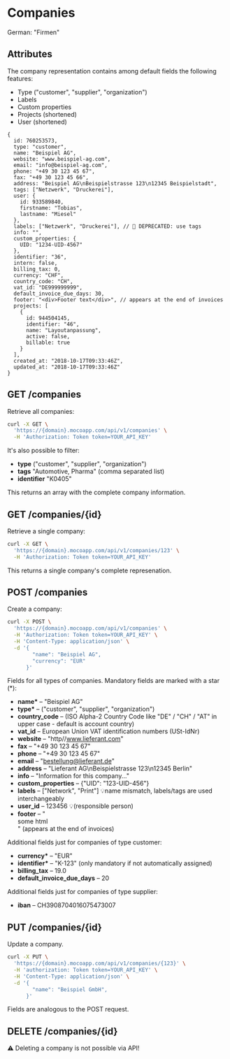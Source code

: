 # Companies

German: "Firmen"

## Attributes

The company representation contains among default fields the following features:

- Type ("customer", "supplier", "organization")
- Labels
- Custom properties
- Projects (shortened)
- User (shortened)

```json5
{
  id: 760253573,
  type: "customer",
  name: "Beispiel AG",
  website: "www.beispiel-ag.com",
  email: "info@beispiel-ag.com",
  phone: "+49 30 123 45 67",
  fax: "+49 30 123 45 66",
  address: "Beispiel AG\nBeispielstrasse 123\n12345 Beispielstadt",
  tags: ["Netzwerk", "Druckerei"],
  user: {
    id: 933589840,
    firstname: "Tobias",
    lastname: "Miesel"
  },
  labels: ["Netzwerk", "Druckerei"], // 🚧 DEPRECATED: use tags
  info: "",
  custom_properties: {
    UID: "1234-UID-4567"
  },
  identifier: "36",
  intern: false,
  billing_tax: 0,
  currency: "CHF",
  country_code: "CH",
  vat_id: "DE999999999",
  default_invoice_due_days: 30,
  footer: "<div>Footer text</div>", // appears at the end of invoices
  projects: [
    {
      id: 944504145,
      identifier: "46",
      name: "Layoutanpassung",
      active: false,
      billable: true
    }
  ],
  created_at: "2018-10-17T09:33:46Z",
  updated_at: "2018-10-17T09:33:46Z"
}
```

## GET /companies

Retrieve all companies:

```bash
curl -X GET \
  'https://{domain}.mocoapp.com/api/v1/companies' \
  -H 'Authorization: Token token=YOUR_API_KEY'
```

It's also possible to filter:

- **type** ("customer", "supplier", "organization")
- **tags** "Automotive, Pharma" (comma separated list)
- **identifier** "K0405"

This returns an array with the complete company information.

## GET /companies/{id}

Retrieve a single company:

```bash
curl -X GET \
  'https://{domain}.mocoapp.com/api/v1/companies/123' \
  -H 'Authorization: Token token=YOUR_API_KEY'
```

This returns a single company's complete represenation.

## POST /companies

Create a company:

```bash
curl -X POST \
  'https://{domain}.mocoapp.com/api/v1/companies' \
  -H 'Authorization: Token token=YOUR_API_KEY' \
  -H 'Content-Type: application/json' \
  -d '{
        "name": "Beispiel AG",
        "currency": "EUR"
      }'
```

Fields for all types of companies. Mandatory fields are marked with a star (\*):

- **name\*** – "Beispiel AG"
- **type\*** – ("customer", "supplier", "organization")
- **country_code** – (ISO Alpha-2 Country Code like "DE" / "CH" / "AT" in upper case - default is account country)
- **vat_id** – European Union VAT identification numbers (USt-IdNr)
- **website** – "http//www.lieferant.com"
- **fax** – "+49 30 123 45 67"
- **phone** – "+49 30 123 45 67"
- **email** – "bestellung@lieferant.de"
- **address** – "Lieferant AG\nBeispielstrasse 123\n12345 Berlin"
- **info** – "Information for this company..."
- **custom_properties** – {"UID": "123-UID-456"}
- **labels** – ["Network", "Print"] 💡name mismatch, labels/tags are used interchangeably
- **user_id** – 123456 💡(responsible person)
- **footer** – "<div>some html</div>" (appears at the end of invoices)

Additional fields just for companies of type customer:

- **currency\*** – "EUR"
- **identifier\*** – "K-123" (only mandatory if not automatically assigned)
- **billing_tax** – 19.0
- **default_invoice_due_days** – 20

Additional fields just for companies of type supplier:

- **iban** – CH3908704016075473007

## PUT /companies/{id}

Update a company.

```bash
curl -X PUT \
  'https://{domain}.mocoapp.com/api/v1/companies/{123}' \
  -H 'authorization: Token token=YOUR_API_KEY' \
  -H 'Content-Type: application/json' \
  -d '{
        "name": "Beispiel GmbH",
      }'
```

Fields are analogous to the POST request.

## DELETE /companies/{id}

⚠ Deleting a company is not possible via API!
